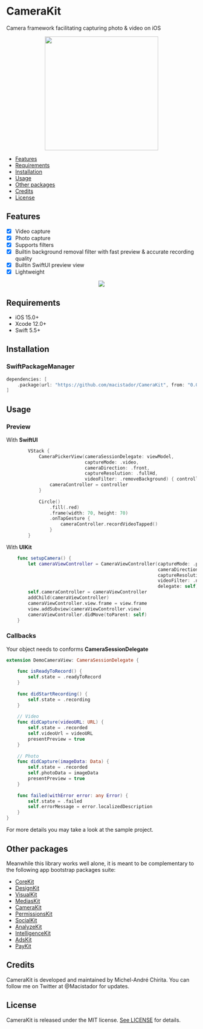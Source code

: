 # CameraKit
Camera framework facilitating capturing photo &amp; video on iOS  

<p align="center">
  <img src="https://github.com/macistador/CameraKit/blob/main/IconCameraKit.png" width="300" height="300"/>
</p>


- [Features](#features)
- [Requirements](#requirements)
- [Installation](#installation)
- [Usage](#usage)
- [Other packages](#other-packages)
- [Credits](#credits)
- [License](#license)

## Features

- [x] Video capture
- [x] Photo capture
- [x] Supports filters
- [x] Builtin background removal filter with fast preview & accurate recording quality
- [x] Builtin SwiftUI preview view
- [x] Lightweight

<p align="center">
  <img src="https://github.com/macistador/CameraKit/blob/main/demo.gif" />
</p>

## Requirements

- iOS 15.0+
- Xcode 12.0+
- Swift 5.5+

## Installation

### SwiftPackageManager

```swift
dependencies: [
    .package(url: "https://github.com/macistador/CameraKit", from: "0.0.2")
]
```

## Usage

### Preview

With __SwiftUI__
```swift
        VStack {
            CameraPickerView(cameraSessionDelegate: viewModel,
                             captureMode: .video,
                             cameraDirection: .front,
                             captureResolution: .fullHd,
                             videoFilter: .removeBackground) { controller in
                cameraController = controller
            }
            
            Circle()
                .fill(.red)
                .frame(width: 70, height: 70)
                .onTapGesture {
                    cameraController.recordVideoTapped()
                }
        }
```

With __UIKit__
```swift
    func setupCamera() {
        let cameraViewController = CameraViewController(captureMode: .photo,
                                                        cameraDirection: .back,
                                                        captureResolution: .uhd4K, 
                                                        videoFilter: .none,
                                                        delegate: self)
        self.cameraController = cameraViewController
        addChild(cameraViewController)
        cameraViewController.view.frame = view.frame
        view.addSubview(cameraViewController.view)
        cameraViewController.didMove(toParent: self)
    }
```

### Callbacks

Your object needs to conforms __CameraSessionDelegate__
```swift
extension DemoCameraView: CameraSessionDelegate {
    
    func isReadyToRecord() {
        self.state = .readyToRecord
    }
    
    func didStartRecording() {
        self.state = .recording
    }
    
    // Video
    func didCapture(videoURL: URL) {
        self.state = .recorded
        self.videoUrl = videoURL
        presentPreview = true
    }
    
    // Photo
    func didCapture(imageData: Data) {
        self.state = .recorded
        self.photoData = imageData
        presentPreview = true
    }
    
    func failed(withError error: any Error) {
        self.state = .failed
        self.errorMessage = error.localizedDescription
    }
}
```

For more details you may take a look at the sample project.

## Other packages

Meanwhile this library works well alone, it is meant to be complementary to the following app bootstrap packages suite: 

- [CoreKit](https://github.com/macistador/CoreKit)
- [DesignKit](https://github.com/macistador/DesignKit)
- [VisualKit](https://github.com/macistador/VisualKit)
- [MediasKit](https://github.com/macistador/MediasKit)
- [CameraKit](https://github.com/macistador/CameraKit)
- [PermissionsKit](https://github.com/macistador/PermissionsKit)
- [SocialKit](https://github.com/macistador/SocialKit)
- [AnalyzeKit](https://github.com/macistador/AnalyzeKit)
- [IntelligenceKit](https://github.com/macistador/IntelligenceKit)
- [AdsKit](https://github.com/macistador/AdsKit)
- [PayKit](https://github.com/macistador/PayKit)

## Credits

CameraKit is developed and maintained by Michel-André Chirita. You can follow me on Twitter at @Macistador for updates.

## License

CameraKit is released under the MIT license. [See LICENSE](https://github.com/macistador/CameraKit/blob/master/LICENSE) for details.
